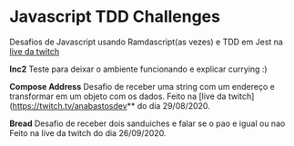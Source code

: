 # Javascript TDD Challenges

Desafios de Javascript usando Ramdascript(as vezes) e TDD em Jest na [live da twitch](https://twitch.tv/anabastosdev)

**Inc2**
Teste para deixar o ambiente funcionando e explicar currying :)

**Compose Address**
Desafio de receber uma string com um endereço e transformar em um objeto com os dados.
Feito na [live da twitch](https://twitch.tv/anabastosdev** do dia 29/08/2020.

**Bread**
Desafio de receber dois sanduiches e falar se o pao e igual ou nao
Feito na live da twitch do dia 26/09/2020.
